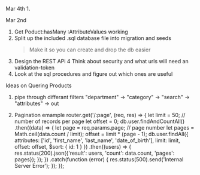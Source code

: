 Mar 4th
1. 

Mar 2nd 
1. Get Poduct:hasMany :AttributeValues working
2. Split up the included .sql database file into migration and seeds
	> Make it so you can create and drop the db easier
3. Design the REST APi
4  Think about security and what urls will need an validation-token
5. Look at the sql procedures and figure out which ones are useful


Ideas on Quering Products

1. pipe through differant filters
	"department" -> "category" -> "search" -> "attributes" ->  out

2. Pagination emample
	router.get('/:page', (req, res) => {
	  let limit = 50;   // number of records per page
	  let offset = 0;
	  db.user.findAndCountAll()
	  .then((data) => {
	    let page = req.params.page;      // page number
	    let pages = Math.ceil(data.count / limit);
			offset = limit * (page - 1);
	    db.user.findAll({
	      attributes: ['id', 'first_name', 'last_name', 'date_of_birth'],
	      limit: limit,
	      offset: offset,
	      $sort: { id: 1 }
	    })
	    .then((users) => {
	      res.status(200).json({'result': users, 'count': data.count, 'pages': pages});
	    });
	  })
	  .catch(function (error) {
			res.status(500).send('Internal Server Error');
		});
	});


